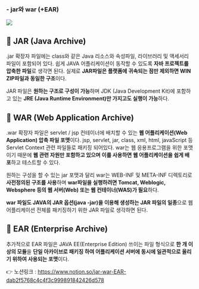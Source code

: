 ### - jar와 war (+EAR)


<img src="https://s3.us-west-2.amazonaws.com/secure.notion-static.com/ed3aab10-6d38-476d-bfbe-26a6322c5702/Untitled.png?X-Amz-Algorithm=AWS4-HMAC-SHA256&X-Amz-Content-Sha256=UNSIGNED-PAYLOAD&X-Amz-Credential=AKIAT73L2G45EIPT3X45%2F20220129%2Fus-west-2%2Fs3%2Faws4_request&X-Amz-Date=20220129T014304Z&X-Amz-Expires=86400&X-Amz-Signature=dfbcaab55ca8499593b751197d0043323935e0d6db5273474113d77cf46430d5&X-Amz-SignedHeaders=host&response-content-disposition=filename%20%3D%22Untitled.png%22&x-id=GetObject">

## 👻 JAR (Java Archive)

.jar 확장자 파일에는 class와 같은 Java 리소스와 속성파일, 라이브러리 및 액세서리 파일이 포함되어 있다. 쉽게 JAVA 어플리케이션이 동작할 수 있도록 **자바 프로젝트를 압축한 파일**로 생각면 된다. 실제로 **JAR파일은 플랫폼에 귀속되는 점만 제외하면 WIN ZIP파일과 동일한 구조**이다.

JAR 파일은 **원하는 구조로 구성이 가능**하며 JDK (Java Development Kit)에 포함하고 있는 **JRE (Java Runtime Environment)만 가지고도 실행이 가능**하다.

## 👻 WAR (Web Application Archive)

.war 확장자 파일은 servlet / jsp 컨테이너에 배치할 수 있는 **웹 어플리케이션(Web Application) 압축 파일 포맷**이다. jsp, servlet, jar, class, xml, html, javaScript 등 Servlet Context 관련 파일들로 패키징 되어있다. war는 웹 응용프로그램을 위한 포맷이기 때문에 **웹 관련 자원만 포함하고 있으며 이를 사용하면 웹 어플리케이션을 쉽게 배포**하고 테스트할 수 있다.

원하는 구성을 할 수 있는 jar 포맷과 달리 war는 WEB-INF 및 META-INF 디렉토리로 **사전정의된 구조를 사용**하며 **war파일을 실행하려면 Tomcat, Weblogic, Websphere 등의 웹 서버(Web) 또는 웹 컨테이너(WAS)가 필요**하다.

**war 파일도 JAVA의 JAR 옵션(java -jar)을 이용해 생성하는 JAR 파일의 일종**으로 웹어플리케이션 전체를 패키징하기 위한 JAR 파일로 생각하면 된다.

## 👻 EAR (Enterprise Archive)

추가적으로 EAR 파일은 JAVA EE(Enterprise Edition) 쓰이는 파일 형식으로 **한 개 이상의 모듈**을 **단일 아카이브로 패키징 하여 어플리케이션 서버에 동시에 일관적으로 올리기 위하여 사용되는 포맷**이다.

👉 노션링크 : https://www.notion.so/jar-war-EAR-dab2f5768c4c4f3c999891842426d578
